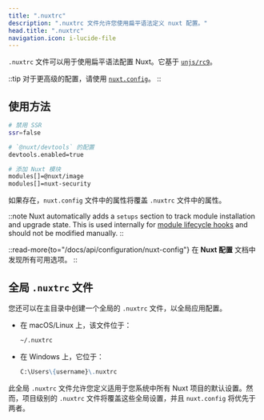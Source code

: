 ```yaml
---
title: ".nuxtrc"
description: ".nuxtrc 文件允许您使用扁平语法定义 nuxt 配置。"
head.title: ".nuxtrc"
navigation.icon: i-lucide-file  
---
```


`.nuxtrc` 文件可以用于使用扁平语法配置 Nuxt。它基于 [`unjs/rc9`](https://github.com/unjs/rc9)。

::tip
对于更高级的配置，请使用 [`nuxt.config`](/docs/guide/directory-structure/nuxt-config)。
::

## 使用方法

```bash [.nuxtrc]
# 禁用 SSR
ssr=false

# `@nuxt/devtools` 的配置
devtools.enabled=true

# 添加 Nuxt 模块
modules[]=@nuxt/image
modules[]=nuxt-security
```

如果存在，`nuxt.config` 文件中的属性将覆盖 `.nuxtrc` 文件中的属性。

::note
Nuxt automatically adds a `setups` section to track module installation and upgrade state. This is used internally for [module lifecycle hooks](/docs/api/kit/modules#using-lifecycle-hooks-for-module-installation-and-upgrade) and should not be modified manually.
::

::read-more{to="/docs/api/configuration/nuxt-config"}
在 **Nuxt 配置** 文档中发现所有可用选项。
::

## 全局 `.nuxtrc` 文件

您还可以在主目录中创建一个全局的 `.nuxtrc` 文件，以全局应用配置。

- 在 macOS/Linux 上，该文件位于：

  ```md
  ~/.nuxtrc
  ```

- 在 Windows 上，它位于：

  ```md
  C:\Users\{username}\.nuxtrc
  ```

此全局 `.nuxtrc` 文件允许您定义适用于您系统中所有 Nuxt 项目的默认设置。然而，项目级别的 `.nuxtrc` 文件将覆盖这些全局设置，并且 `nuxt.config` 将优先于两者。